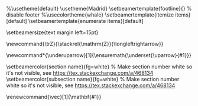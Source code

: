 %\usetheme{default}
\usetheme{Madrid}
\setbeamertemplate{footline}{} % disable footer
%\usecolortheme{whale}
\setbeamertemplate{itemize items}[default]
\setbeamertemplate{enumerate items}[default]

\setbeamersize{text margin left=15pt}

\newcommand{\trZ}{\stackrel{\mathrm{Z}}{\longleftrightarrow}}

\newcommand*{\underuparrow}[1]{\ensuremath{\underset{\uparrow}{#1}}}

\setbeamercolor{section name}{fg=white}  % Make section number white so it's not visible, see https://tex.stackexchange.com/a/468134
\setbeamercolor{subsection name}{fg=white}  % Make section number white so it's not visible, see https://tex.stackexchange.com/a/468134

\renewcommand{\vec}[1]{\mathbf{#1}}